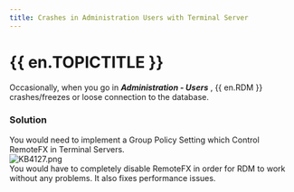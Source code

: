 ```yaml
---
title: Crashes in Administration Users with Terminal Server
---
```

# {{ en.TOPICTITLE }}
Occasionally, when you go in ***Administration - Users*** , {{ en.RDM }} crashes/freezes or loose connection to the database.
### Solution
You would need to implement a Group Policy Setting which Control RemoteFX in Terminal Servers.  
![KB4127.png](/img/en/kb/KB4127.png)  
You would have to completely disable RemoteFX in order for RDM to work without any problems. It also fixes performance issues.
